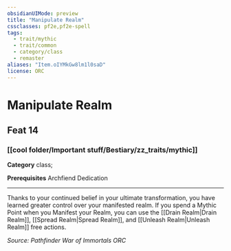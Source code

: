 ```yaml
---
obsidianUIMode: preview
title: "Manipulate Realm"
cssclasses: pf2e,pf2e-spell
tags:
  - trait/mythic
  - trait/common
  - category/class
  - remaster
aliases: "Item.oIYMkGw8lm1l0saD"
license: ORC
---
```

# Manipulate Realm
## Feat 14
### [[cool folder/Important stuff/Bestiary/zz_traits/mythic]]

**Category** class; 



**Prerequisites** Archfiend Dedication
* * *
Thanks to your continued belief in your ultimate transformation, you have learned greater control over your manifested realm. If you spend a Mythic Point when you Manifest your Realm, you can use the [[Drain Realm|Drain Realm]], [[Spread Realm|Spread Realm]], and [[Unleash Realm|Unleash Realm]] free actions.

*Source: Pathfinder War of Immortals*
*ORC*